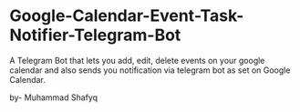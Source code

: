 # Google-Calendar-Event-Task-Notifier-Telegram-Bot
A Telegram Bot that lets you add, edit, delete events on your google calendar and also sends you notification via telegram bot as set on Google Calendar.

by- Muhammad Shafyq
